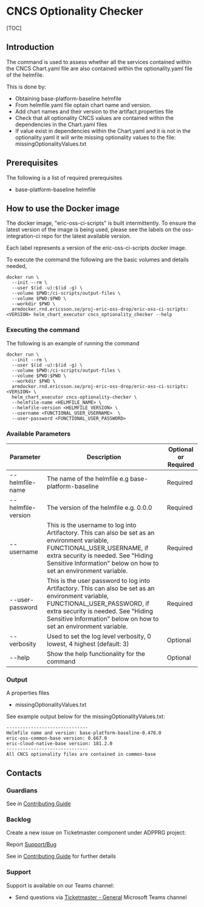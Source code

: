 # CNCS Optionality Checker

[TOC]

## Introduction
The command is used to assess whether all the services contained within the CNCS Chart.yaml file are also contained within the optionality.yaml file of the helmfile.

This is done by:
- Obtaining base-platform-baseline helmfile
- From helmfile.yaml file optain chart name and version.
- Add chart names and their version to the artifact.properties file
- Check that all optionality CNCS values are contained within the dependencies in the Chart.yaml files
- If value exist in dependencies within the Chart.yaml and it is not in the optionality.yaml it will write missing optionality values to the file: missingOptionalityValues.txt

## Prerequisites
The following is a list of required prerequisites
- base-platform-baseline helmfile

## How to use the Docker image
The docker image, "eric-oss-ci-scripts" is built intermittently.
To ensure the latest version of the image is being used, please see the labels on the oss-integration-ci
repo for the latest available version.

Each label represents a version of the eric-oss-ci-scripts docker image.

To execute the command the following are the basic volumes and details needed,
```
docker run \
  --init --rm \
  --user $(id -u):$(id -g) \
  --volume $PWD:/ci-scripts/output-files \
  --volume $PWD:$PWD \
  --workdir $PWD \
  armdocker.rnd.ericsson.se/proj-eric-oss-drop/eric-oss-ci-scripts:<VERSION> helm_chart_executor cncs_optionality_checker --help
 ```

### Executing the command
The following is an example of running the command
```
docker run \
  --init --rm \
  --user $(id -u):$(id -g) \
  --volume $PWD:/ci-scripts/output-files \
  --volume $PWD:$PWD \
  --workdir $PWD \
  armdocker.rnd.ericsson.se/proj-eric-oss-drop/eric-oss-ci-scripts:<VERSION> \
  helm_chart_executor cncs-optionality-checker \
  --helmfile-name <HELMFILE_NAME> \
  --helmfile-version <HELMFILE_VERSION> \
  --username <FUNCTIONAL_USER_USERNAME>  \
  --user-password <FUNCTIONAL_USER_PASSWORD>
```


### Available Parameters
| Parameter          | Description                                                                                                                                                                                                                                | Optional or Required   |
|--------------------|--------------------------------------------------------------------------------------------------------------------------------------------------------------------------------------------------------------------------------------------|------------------------|
| --helmfile-name    | The name of the helmfile e.g  base-platform-baseline                                                                                                                                                                                       | Required               |
| --helmfile-version | The version of the helmfile  e.g. 0.0.0                                                                                                                                                                                                    | Required               |
| --username         | This is the username to log into Artifactory. This can also be set as an environment variable, FUNCTIONAL_USER_USERNAME, if extra security is needed. See "Hiding Sensitive Information" below on how to set an environment variable.      | Required               |
| --user-password    | This is the user password to log into Artifactory. This can also be set as an environment variable, FUNCTIONAL_USER_PASSWORD, if extra security is needed. See "Hiding Sensitive Information" below on how to set an environment variable. | Required               |
| --verbosity        | Used to set the log level verbosity, 0 lowest, 4 highest  (default: 3)                                                                                                                                                                     | Optional               |
| --help             | Show the help functionality for the command                                                                                                                                                                                                | Optional               |

### Output
A properties files
- missingOptionalityValues.txt

See example output below for the missingOptionalityValues.txt:
```
------------------------------
Helmfile name and version: base-platform-baseline-0.478.0
eric-oss-common-base version: 0.667.0
eric-cloud-native-base version: 181.2.0
------------------------------
All CNCS optionality files are contained in common-base
```

## Contacts

### Guardians

See in [Contributing Guide](../../../Contribution_Guide.md)

### Backlog

Create a new issue on Ticketmaster component under ADPPRG project:

Report [Support/Bug](https://jira-oss.seli.wh.rnd.internal.ericsson.com/browse/IDUN-4091)

See in [Contributing Guide](../../../Contribution_Guide.md) for further details

### Support

Support is available on our Teams channel:

- Send questions via
  [Ticketmaster - General](https://teams.microsoft.com/l/channel/19%3a9f5ed758e3a6405daffee42e0284268b%40thread.skype/General?groupId=1483901a-b5c4-445a-b707-aa7a5d0c1b4c&tenantId=92e84ceb-fbfd-47ab-be52-080c6b87953f)
  Microsoft Teams channel